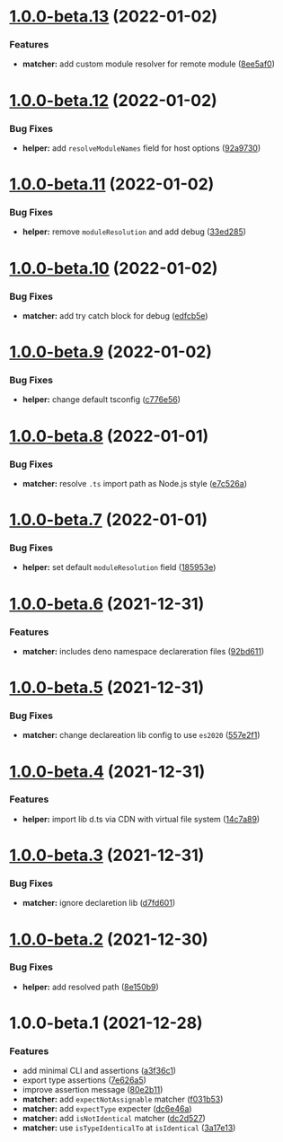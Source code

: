 # [1.0.0-beta.13](https://github.com/TomokiMiyauci/tytest/compare/v1.0.0-beta.12...v1.0.0-beta.13) (2022-01-02)


### Features

* **matcher:** add custom module resolver for remote module ([8ee5af0](https://github.com/TomokiMiyauci/tytest/commit/8ee5af0ab76b783a882c542bb8312216e1d91a09))

# [1.0.0-beta.12](https://github.com/TomokiMiyauci/tytest/compare/v1.0.0-beta.11...v1.0.0-beta.12) (2022-01-02)


### Bug Fixes

* **helper:** add `resolveModuleNames` field for host options ([92a9730](https://github.com/TomokiMiyauci/tytest/commit/92a973017d0d49896589cebd1b74efc841bbd992))

# [1.0.0-beta.11](https://github.com/TomokiMiyauci/tytest/compare/v1.0.0-beta.10...v1.0.0-beta.11) (2022-01-02)


### Bug Fixes

* **helper:** remove `moduleResolution` and add debug ([33ed285](https://github.com/TomokiMiyauci/tytest/commit/33ed285b5b3cc0ca9885ffa888fd8fc16f32e2f7))

# [1.0.0-beta.10](https://github.com/TomokiMiyauci/tytest/compare/v1.0.0-beta.9...v1.0.0-beta.10) (2022-01-02)


### Bug Fixes

* **matcher:** add try catch block for debug ([edfcb5e](https://github.com/TomokiMiyauci/tytest/commit/edfcb5e9967c14b0e6ab4ea89a038d5303a49e53))

# [1.0.0-beta.9](https://github.com/TomokiMiyauci/tytest/compare/v1.0.0-beta.8...v1.0.0-beta.9) (2022-01-02)


### Bug Fixes

* **helper:** change default tsconfig ([c776e56](https://github.com/TomokiMiyauci/tytest/commit/c776e56d5899f27d448c404e18b6e4b2e2339b90))

# [1.0.0-beta.8](https://github.com/TomokiMiyauci/tytest/compare/v1.0.0-beta.7...v1.0.0-beta.8) (2022-01-01)


### Bug Fixes

* **matcher:** resolve `.ts` import path as Node.js style ([e7c526a](https://github.com/TomokiMiyauci/tytest/commit/e7c526a38fb88eb2510162cf77129a3b9b628216))

# [1.0.0-beta.7](https://github.com/TomokiMiyauci/tytest/compare/v1.0.0-beta.6...v1.0.0-beta.7) (2022-01-01)


### Bug Fixes

* **helper:** set default `moduleResolution` field ([185953e](https://github.com/TomokiMiyauci/tytest/commit/185953e3a96c45d6bfcb2caaf68b3a21c028defd))

# [1.0.0-beta.6](https://github.com/TomokiMiyauci/tytest/compare/v1.0.0-beta.5...v1.0.0-beta.6) (2021-12-31)


### Features

* **matcher:** includes deno namespace declareration files ([92bd611](https://github.com/TomokiMiyauci/tytest/commit/92bd6116200a6fd646986fc3d95bbfdcf8df6c11))

# [1.0.0-beta.5](https://github.com/TomokiMiyauci/tytest/compare/v1.0.0-beta.4...v1.0.0-beta.5) (2021-12-31)


### Bug Fixes

* **matcher:** change declareation lib config to use `es2020` ([557e2f1](https://github.com/TomokiMiyauci/tytest/commit/557e2f12748168afde40322c3171bd9a4a34a1d8))

# [1.0.0-beta.4](https://github.com/TomokiMiyauci/tytest/compare/v1.0.0-beta.3...v1.0.0-beta.4) (2021-12-31)


### Features

* **helper:** import lib d.ts via CDN with virtual file system ([14c7a89](https://github.com/TomokiMiyauci/tytest/commit/14c7a8968876e5da380daed29abb239874e263b2))

# [1.0.0-beta.3](https://github.com/TomokiMiyauci/tytest/compare/v1.0.0-beta.2...v1.0.0-beta.3) (2021-12-31)


### Bug Fixes

* **matcher:** ignore declaretion lib ([d7fd601](https://github.com/TomokiMiyauci/tytest/commit/d7fd60112609380c9c0c19c8bb370765788357e1))

# [1.0.0-beta.2](https://github.com/TomokiMiyauci/tytest/compare/v1.0.0-beta.1...v1.0.0-beta.2) (2021-12-30)


### Bug Fixes

* **helper:** add resolved path ([8e150b9](https://github.com/TomokiMiyauci/tytest/commit/8e150b972efee1013271684099ed8a5e337bea2c))

# 1.0.0-beta.1 (2021-12-28)


### Features

* add minimal CLI and assertions ([a3f36c1](https://github.com/TomokiMiyauci/tytest/commit/a3f36c1af3192199755cfd09ff1b7456ea46390c))
* export type assertions ([7e626a5](https://github.com/TomokiMiyauci/tytest/commit/7e626a58ad6e631c1250fbd8a0dd4d91521983ad))
* improve assertion message ([80e2b11](https://github.com/TomokiMiyauci/tytest/commit/80e2b11dcba457e0bceb9f7d172bd31f3a3bc1d8))
* **matcher:** add `expectNotAssignable` matcher ([f031b53](https://github.com/TomokiMiyauci/tytest/commit/f031b5369d48fe88e932dbc31ab23155b936c2a6))
* **matcher:** add `expectType` expecter ([dc6e46a](https://github.com/TomokiMiyauci/tytest/commit/dc6e46ab339bb2a290c8be696a10c2774bb990d0))
* **matcher:** add `isNotIdentical` matcher ([dc2d527](https://github.com/TomokiMiyauci/tytest/commit/dc2d527ef65f884daa2085870495bf9c8ac23856))
* **matcher:** use `isTypeIdenticalTo` at `isIdentical` ([3a17e13](https://github.com/TomokiMiyauci/tytest/commit/3a17e132395f20c60dc54cb2d3e46e6bcc92ee20))

